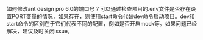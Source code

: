 如何修改ant design pro 6.0的端口号？可以通过检查项目的.env文件是否存在设置PORT变量的情况，如果存在，则使用start命令代替dev命令启动项目。dev和start命令的区别在于它们代表不同的配置，例如是否开启mock等。如果问题已经解决，建议及时关闭issue。
